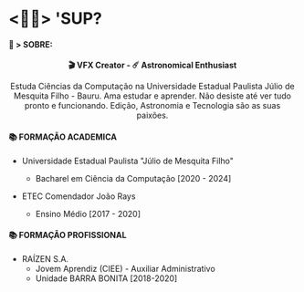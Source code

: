 # <🐱‍💻> 'SUP?

#### 📃 > SOBRE:
<p align="center">
<a>
  
 <b>
   🎬 VFX Creator 
  -
   ☄️ Astronomical Enthusiast
 </b>
</a>
</p>

<p align="center">
Estuda Ciências da Computação na Universidade Estadual Paulista Júlio de Mesquita Filho - Bauru. Ama estudar e aprender. Não desiste até ver tudo pronto e funcionando. Edição, Astronomia e Tecnologia são as suas paixões. 
</p>

#### 📚 FORMAÇÃO ACADEMICA
- Universidade Estadual Paulista "Júlio de Mesquita Filho"
  - Bacharel em Ciência da Computação [2020 - 2024]

- ETEC Comendador João Rays
  - Ensino Médio [2017 - 2020]

#### 📚 FORMAÇÃO PROFISSIONAL
- RAÍZEN S.A.
  - Jovem Aprendiz (CIEE) - Auxiliar Administrativo
  - Unidade BARRA BONITA [2018-2020]
